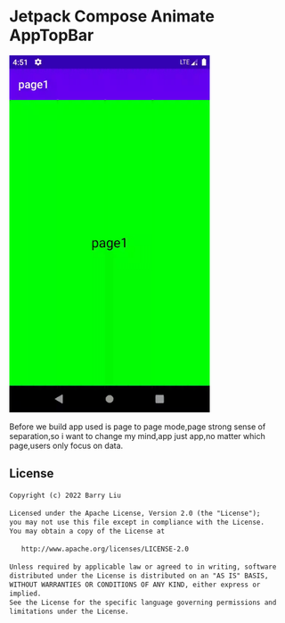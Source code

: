 # Jetpack Compose Animate AppTopBar

<img src="https://github.com/BarryLius/ComposeAnimNavTopBar/blob/master/video/example.gif?raw=true" width="360"/>

Before we build app used is page to page mode,page strong sense of separation,so i want to change my mind,app just app,no matter which page,users only focus on data.

## License
    Copyright (c) 2022 Barry Liu

    Licensed under the Apache License, Version 2.0 (the "License");
    you may not use this file except in compliance with the License.
    You may obtain a copy of the License at

       http://www.apache.org/licenses/LICENSE-2.0

    Unless required by applicable law or agreed to in writing, software
    distributed under the License is distributed on an "AS IS" BASIS,
    WITHOUT WARRANTIES OR CONDITIONS OF ANY KIND, either express or implied.
    See the License for the specific language governing permissions and
    limitations under the License.
